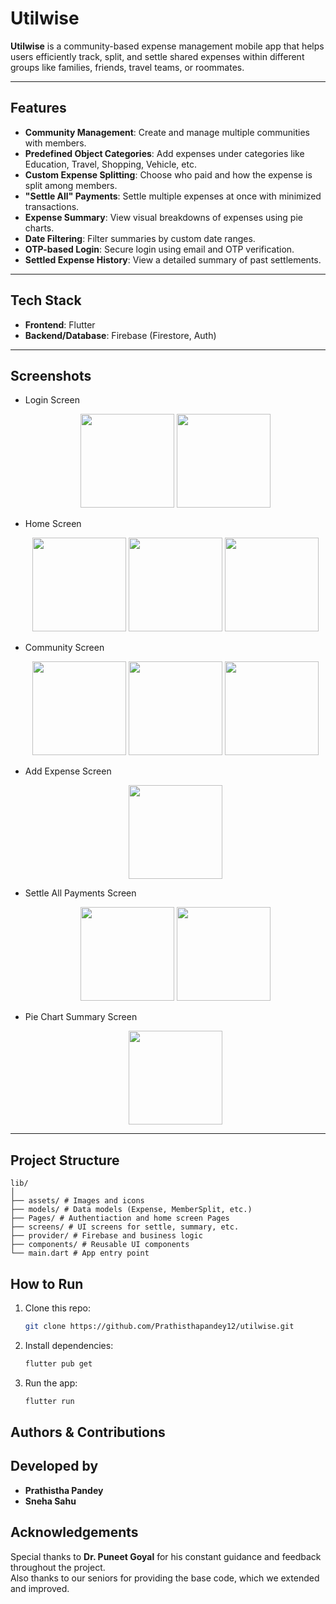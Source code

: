 # Utilwise

**Utilwise** is a community-based expense management mobile app that helps users efficiently track, split, and settle shared expenses within different groups like families, friends, travel teams, or roommates.

---

## Features

- **Community Management**: Create and manage multiple communities with members.
- **Predefined Object Categories**: Add expenses under categories like Education, Travel, Shopping, Vehicle, etc.
- **Custom Expense Splitting**: Choose who paid and how the expense is split among members.
- **"Settle All" Payments**: Settle multiple expenses at once with minimized transactions.
- **Expense Summary**: View visual breakdowns of expenses using pie charts.
- **Date Filtering**: Filter summaries by custom date ranges.
- **OTP-based Login**: Secure login using email and OTP verification.
- **Settled Expense History**: View a detailed summary of past settlements.

---

## Tech Stack

- **Frontend**: Flutter
- **Backend/Database**: Firebase (Firestore, Auth)

---

## Screenshots
- Login Screen
  <p align="center">
  <img src="https://github.com/user-attachments/assets/02967631-78d8-4997-b07c-22603e58d004" width="150"/>
  <img src="https://github.com/user-attachments/assets/736e1a69-cd6c-4f6a-86fd-c236af919a49" width="150"/>
 </p>
 
- Home Screen
  <p align="center">
  <img src="https://github.com/user-attachments/assets/b9b0a063-c18d-43e6-b25e-9b2d78b809fc" width="150"/>
  <img src="https://github.com/user-attachments/assets/a689b80e-6a96-40cd-9699-453820e72b4e" width="150"/>
  <img src="https://github.com/user-attachments/assets/31e0473c-16d0-46c2-b3e3-63cbf9dec704" width="150"/>
 </p>
 
- Community Screen
  <p align="center">
  <img src="https://github.com/user-attachments/assets/3ce0845e-8ed4-43f7-b4bd-a593cbc826d7" width="150"/>
  <img src="https://github.com/user-attachments/assets/577d7dd8-a867-44d1-8dab-24c4c4f2d4bb" width="150"/>
  <img src="https://github.com/user-attachments/assets/d10429e8-2b11-4a6d-a3a4-b21c8ef66e26" width="150"/>
 </p>

- Add Expense Screen
  <p align="center">
  <img src="https://github.com/user-attachments/assets/00f699a2-9a94-456d-b4af-a38ea7dc44cb" width="150"/>
  </p>
 
- Settle All Payments Screen
  <p align="center">
  <img src="https://github.com/user-attachments/assets/7be2e9a5-395a-4889-bd7a-21021c0c7b8c" width="150"/>
  <img src="https://github.com/user-attachments/assets/22402c57-fa0b-49de-9d72-234e303d53bf" width="150"/>
  </p>

- Pie Chart Summary Screen
  <p align="center">
  <img src="https://github.com/user-attachments/assets/111d897f-2cd7-4ff6-b0b9-d48da90f52e2" width="150"/>
  </p>

---


## Project Structure

```
lib/
│
├── assets/ # Images and icons
├── models/ # Data models (Expense, MemberSplit, etc.)
├── Pages/ # Authentiaction and home screen Pages
├── screens/ # UI screens for settle, summary, etc.
├── provider/ # Firebase and business logic
├── components/ # Reusable UI components
└── main.dart # App entry point
```
## How to Run

1. Clone this repo:
   ```bash
   git clone https://github.com/Prathisthapandey12/utilwise.git
   ```
2. Install dependencies:
   ```bash
   flutter pub get
   ```
3. Run the app:
   ```bash
   flutter run
   ```

## Authors & Contributions

## Developed by
- **Prathistha Pandey**
- **Sneha Sahu**  

## Acknowledgements

Special thanks to **Dr. Puneet Goyal** for his constant guidance and feedback throughout the project.  
Also thanks to our seniors for providing the base code, which we extended and improved.



